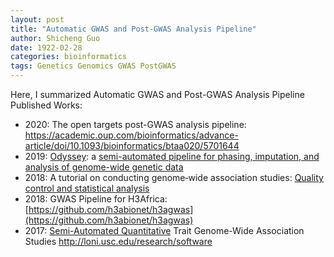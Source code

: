 ```yaml
---
layout: post
title: "Automatic GWAS and Post-GWAS Analysis Pipeline"
author: Shicheng Guo
date: 1922-02-28
categories: bioinformatics
tags: Genetics Genomics GWAS PostGWAS  
---
```


Here, I summarized Automatic GWAS and Post-GWAS Analysis Pipeline Published Works: 

* 2020: The open targets post-GWAS analysis pipeline: https://academic.oup.com/bioinformatics/advance-article/doi/10.1093/bioinformatics/btaa020/5701644
* 2019: [Odyssey](https://github.com/Orion1618/Odyssey.git): a [semi-automated pipeline for phasing, imputation, and analysis of genome-wide genetic data](https://bmcbioinformatics.biomedcentral.com/articles/10.1186/s12859-019-2964-5)
* 2018: A tutorial on conducting genome‐wide association studies: [Quality control and statistical analysis](https://www.ncbi.nlm.nih.gov/pmc/articles/PMC6001694/)
* 2018: GWAS Pipeline for H3Africa: [https://github.com/h3abionet/h3agwas](https://github.com/h3abionet/h3agwas)
* 2017: [Semi-Automated Quantitative](https://github.com/ini-bdds/saqt-gwas) Trait Genome-Wide Association Studies http://loni.usc.edu/research/software

